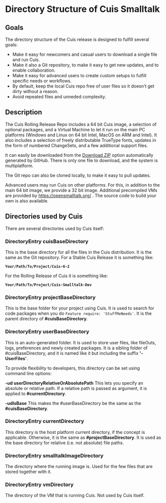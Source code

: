 # Directory Structure of Cuis Smalltalk

## Goals

The directory structure of the Cuis release is designed to fulfill several goals:
- Make it easy for newcomers and casual users to download a single file and run Cuis.
- Make it also a Git repository, to make it easy to get new updates, and to enable collaboration.
- Make it easy for advanced users to create custom setups to fulfill specific needs or workflows.
- By default, keep the local Cuis repo free of user files so it doesn't get dirty without a reason.
- Avoid repeated files and unneded complexity.

## Description

The Cuis Rolling Release Repo includes a 64 bit Cuis image, a selection of optional packages, and a Virtual Machine to let it run on the main PC platforms (Windows and Linux on 64 bit Intel, MacOS on ARM and Intel). It also includes a selection of freely distributable TrueType fonts, updates in the form of numbered ChangeSets, and a few additional support files.

It can easily be downloaded from the [Download ZIP](https://github.com/Cuis-Smalltalk/Cuis-Smalltalk-Dev/archive/refs/heads/master.zip) option automatically generated by GitHub. There is only one file to download, and the system is multiplatform.

The Git repo can also be cloned locally, to make it easy to pull updates.

Advanced users may run Cuis on other platforms. For this, in addition to the main 64 bit image, we provide a 32 bit image. Additional precompiled VMs are provided by https://opensmalltalk.org/ . The source code to build your own is also available.

## Directories used by Cuis

There are several directories used by Cuis itself:

### DirectoryEntry cuisBaseDirectory

This is the base directory for all the files in the Cuis distribution. It is the same as the Git repository. For a Stable Cuis Release it is something like:

**`Your/Path/To/Project/Cuis-6-2`**

For the Rolling Release of Cuis it is something like:

**`Your/Path/To/Project/Cuis-Smalltalk-Dev`**

### DirectoryEntry projectBaseDirectory

This is the base folder for your project using Cuis. It is used to search for code packages when you do `Feature require: 'StuffMeNeeds'`. It is the parent directory of **#cuisBaseDirectory**.

### DirectoryEntry userBaseDirectory

This is an auto-generated folder. It is used to store user files, like fileOuts, logs, preferences and newly created packages. It is a sibling folder of #cuisBaseDirectory, and it is named like it but including the suffix **'-UserFiles'**.

To provide flexibility to developers, this directory can be set using command line options:

**-ud userDirectoryRelativeOrAbsolutePath** This lets you specify an absolute or relative path. If a relative path is passed as argument, it is applied to **#currentDirectory**.

**-udIsBase** This makes the #userBaseDirectory be the same as the **#cuisBaseDirectory**.

### DirectoryEntry currentDirectory

This directory is the host platform current directory, if the concept is applicable. Otherwise, it is the same as **#projectBaseDirectory**. It is used as the base directory for relative (i.e. not absolute) file paths.

### DirectoryEntry smalltalkImageDirectory

The directory where the running image is. Used for the few files that are stored together with it.
 
### DirectoryEntry vmDirectory

The directory of the VM that is running Cuis. Not used by Cuis itself.
